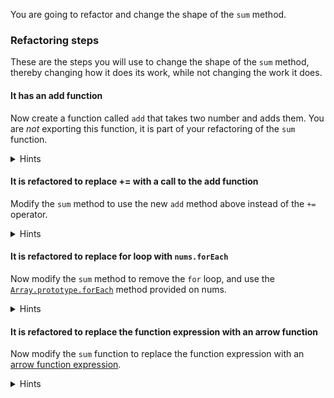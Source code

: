 <!--bl
    (filemeta
        (title "Sum")
    )
/bl-->
You are going to refactor and change the shape of the `sum` method.

### Refactoring steps

These are the steps you will use to change the shape of the `sum` method, thereby changing how it does its work, while not changing the work it does.

#### It has an add function

Now create a function called `add` that takes two number and adds them. You are _not_ exporting this function, it is part of your refactoring of the `sum` function.

<details><summary>Hints</summary>

Return the values after using the `+` operator.

<details><summary>Code</summary>

```javascript
    function add(?, ?) {
        return ? + ?;
    }
```

</details>

</details>

#### It is refactored to replace += with a call to the add function

Modify the `sum` method to use the new `add` method above instead of the `+=` operator.

<details><summary>Hints</summary>

The `+=` operator is equivalent to setting a value to itself plus the other value.

`a += b` <==> `a = a + b`

<details><summary>Code</summary>

```javascript
    function sum(nums) {
        let result = 0;

        for (let index = 0; index < nums.length; index += 1) {
            result = add(?, ?);
        }

        return result;
    }
```

</details>

</details>

#### It is refactored to replace for loop with `nums.forEach`

Now modify the `sum` method to remove the `for` loop, and use the [`Array.prototype.forEach`](https://developer.mozilla.org/en-US/docs/Web/JavaScript/Reference/Global_Objects/Array/forEach) method provided on nums.

<details><summary>Hints</summary>

`values.forEach(fn)` will call the `fn` function on each item in the collection `values`. You can use an anonymous function in place of `fn` as well as a named function. The way the call would look if you used an anonymous function to log each value would be `values.forEach(function(value){ console.log(value); })`.

<details><summary>Code</summary>

```javascript
    function sum(nums) {
        let result = 0;

        ?.forEach(function(?) {
            result = add(result, ?);
        });

        return result;
    }
```

</details>

</details>

#### It is refactored to replace the function expression with an arrow function

Now modify the `sum` function to replace the function expression with an [arrow function expression](https://developer.mozilla.org/en-US/docs/Web/JavaScript/Reference/Functions/Arrow_functions).

<details><summary>Hints</summary>

An arrow function expression to log a value to the console looks like `value => console.log(value)`.

<details><summary>Code</summary>

```javascript
    function sum(nums) {
        let result = 0;

        ?.forEach(? => result = add(result, ?));

        return result;
    }
```

</details>

</details>